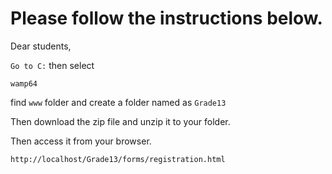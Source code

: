 # Please follow the instructions below.

Dear students,


`Go to C:` then select

`wamp64`

find `www` folder and create a folder named as `Grade13`

Then download the zip file and unzip it to your folder.

Then access it from your browser. 

`http://localhost/Grade13/forms/registration.html`
